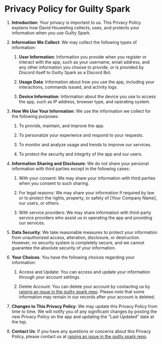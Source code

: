 # Privacy Policy for Guilty Spark

1. **Introduction**: Your privacy is important to us. This Privacy Policy explains how David Houweling collects, uses, and protects your information when you use Guilty Spark.

2. **Information We Collect**: We may collect the following types of information:

   1. **User Information**: Information you provide when you register or interact with the app, such as your username, email address, and any other information you choose to provide, or is provided by Discord itself to Guilty Spark as a Discord Bot.

   2. **Usage Data**: Information about how you use the app, including your interactions, commands issued, and activity logs.

   3. **Device Information**: Information about the device you use to access the app, such as IP address, browser type, and operating system.

3. **How We Use Your Information**: We use the information we collect for the following purposes:

   1. To provide, maintain, and improve the app.

   2. To personalize your experience and respond to your requests.

   3. To monitor and analyze usage and trends to improve our services.

   4. To protect the security and integrity of the app and our users.

4. **Information Sharing and Disclosure**: We do not share your personal information with third parties except in the following cases:

   1. With your consent: We may share your information with third parties when you consent to such sharing.

   2. For legal reasons: We may share your information if required by law or to protect the rights, property, or safety of [Your Company Name], our users, or others.

   3. With service providers: We may share information with third-party service providers who assist us in operating the app and providing our services.

5. **Data Security**: We take reasonable measures to protect your information from unauthorized access, alteration, disclosure, or destruction. However, no security system is completely secure, and we cannot guarantee the absolute security of your information.

6. **Your Choices**: You have the following choices regarding your information:

   1. Access and Update: You can access and update your information through your account settings.

   2. Delete Account: You can delete your account by contacting us by [raising an issue in the guilty spark repo](https://github.com/davidhouweling/guilty-spark/issues/new). Please note that some information may remain in our records after your account is deleted.

7. **Changes to This Privacy Policy**: We may update this Privacy Policy from time to time. We will notify you of any significant changes by posting the new Privacy Policy on the app and updating the "Last Updated" date at the top.

8. **Contact Us**: If you have any questions or concerns about this Privacy Policy, please contact us at [raising an issue in the guilty spark repo](https://github.com/davidhouweling/guilty-spark/issues/new).
